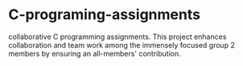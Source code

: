 # C-programing-assignments
collaborative C programming assignments. This project enhances collaboration and team work among the immensely focused group 2 members by ensuring an all-members' contribution.
